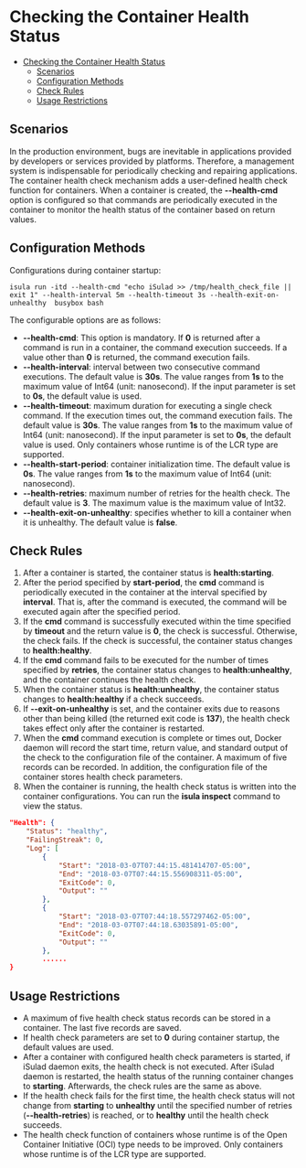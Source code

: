 # Checking the Container Health Status

- [Checking the Container Health Status](#checking-the-container-health-status)
    - [Scenarios](#scenarios)
    - [Configuration Methods](#configuration-methods)
    - [Check Rules](#check-rules)
    - [Usage Restrictions](#usage-restrictions)

## Scenarios

In the production environment, bugs are inevitable in applications provided by developers or services provided by platforms. Therefore, a management system is indispensable for periodically checking and repairing applications. The container health check mechanism adds a user-defined health check function for containers. When a container is created, the  **--health-cmd**  option is configured so that commands are periodically executed in the container to monitor the health status of the container based on return values.

## Configuration Methods

Configurations during container startup:

```shell
isula run -itd --health-cmd "echo iSulad >> /tmp/health_check_file || exit 1" --health-interval 5m --health-timeout 3s --health-exit-on-unhealthy  busybox bash
```

The configurable options are as follows:

- **--health-cmd**: This option is mandatory. If  **0**  is returned after a command is run in a container, the command execution succeeds. If a value other than  **0**  is returned, the command execution fails.
- **--health-interval**: interval between two consecutive command executions. The default value is  **30s**. The value ranges from  **1s**  to the maximum value of Int64 \(unit: nanosecond\). If the input parameter is set to  **0s**, the default value is used.
- **--health-timeout**: maximum duration for executing a single check command. If the execution times out, the command execution fails. The default value is  **30s**. The value ranges from  **1s**  to the maximum value of Int64 \(unit: nanosecond\). If the input parameter is set to  **0s**, the default value is used. Only containers whose runtime is of the LCR type are supported.
- **--health-start-period**: container initialization time. The default value is  **0s**. The value ranges from  **1s**  to the maximum value of Int64 \(unit: nanosecond\).
- **--health-retries**: maximum number of retries for the health check. The default value is  **3**. The maximum value is the maximum value of Int32.
- **--health-exit-on-unhealthy**: specifies whether to kill a container when it is unhealthy. The default value is  **false**.

## Check Rules

1. After a container is started, the container status is  **health:starting**.
2. After the period specified by  **start-period**, the  **cmd**  command is periodically executed in the container at the interval specified by  **interval**. That is, after the command is executed, the command will be executed again after the specified period.
3. If the  **cmd**  command is successfully executed within the time specified by  **timeout**  and the return value is  **0**, the check is successful. Otherwise, the check fails. If the check is successful, the container status changes to  **health:healthy**.
4. If the  **cmd**  command fails to be executed for the number of times specified by  **retries**, the container status changes to  **health:unhealthy**, and the container continues the health check.
5. When the container status is  **health:unhealthy**, the container status changes to  **health:healthy**  if a check succeeds.
6. If  **--exit-on-unhealthy**  is set, and the container exits due to reasons other than being killed \(the returned exit code is  **137**\), the health check takes effect only after the container is restarted.
7. When the  **cmd**  command execution is complete or times out, Docker daemon will record the start time, return value, and standard output of the check to the configuration file of the container. A maximum of five records can be recorded. In addition, the configuration file of the container stores health check parameters.
8. When the container is running, the health check status is written into the container configurations. You can run the  **isula inspect**  command to view the status.

```json
"Health": {
    "Status": "healthy",
    "FailingStreak": 0,
    "Log": [
        {
            "Start": "2018-03-07T07:44:15.481414707-05:00",
            "End": "2018-03-07T07:44:15.556908311-05:00",
            "ExitCode": 0,
            "Output": ""
        },
        {
            "Start": "2018-03-07T07:44:18.557297462-05:00",
            "End": "2018-03-07T07:44:18.63035891-05:00",
            "ExitCode": 0,
            "Output": ""
        },
        ......
}
```

## Usage Restrictions

- A maximum of five health check status records can be stored in a container. The last five records are saved.
- If health check parameters are set to  **0**  during container startup, the default values are used.
- After a container with configured health check parameters is started, if iSulad daemon exits, the health check is not executed. After iSulad daemon is restarted, the health status of the running container changes to  **starting**. Afterwards, the check rules are the same as above.
- If the health check fails for the first time, the health check status will not change from  **starting**  to  **unhealthy**  until the specified number of retries \(**--health-retries**\) is reached, or to  **healthy**  until the health check succeeds.
- The health check function of containers whose runtime is of the Open Container Initiative \(OCI\) type needs to be improved. Only containers whose runtime is of the LCR type are supported.
